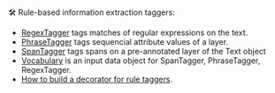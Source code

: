 🛠️ Rule-based information extraction taggers:

* [RegexTagger](regex_tagger.ipynb) tags matches of regular expressions on the text.
* [PhraseTagger](phrase_tagger.ipynb) tags sequencial attribute values of a layer.
* [SpanTagger](span_tagger.ipynb) tags spans on a pre-annotated layer of the Text object
* [Vocabulary](vocabulary.ipynb) is an input data object for SpanTagger, PhraseTagger, RegexTagger.
* [How to build a decorator for rule taggers](decorator_development.ipynb).


